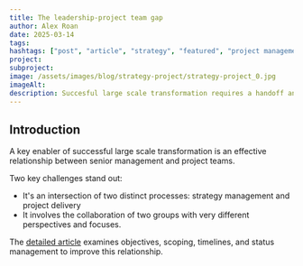 ```yaml
---
title: The leadership-project team gap
author: Alex Roan
date: 2025-03-14
tags: 
hashtags: ["post", "article", "strategy", "featured", "project management"]
project: 
subproject:
image: /assets/images/blog/strategy-project/strategy-project_0.jpg
imageAlt:
description: Succesful large scale transformation requires a handoff and the ongoing collaboration between strategy and project delivery. This often involves senior teams working with project teams. I take a look at how to improve this relationship.
---
```


## Introduction

A key enabler of successful large scale transformation is an effective relationship between senior management and project teams.

Two key challenges stand out:

- It's an intersection of two distinct processes: strategy management and project delivery
- It involves the collaboration of two groups with very different perspectives and focuses.

The [detailed article](/projects/strategy-project/) examines objectives, scoping, timelines, and status management to improve this relationship.
